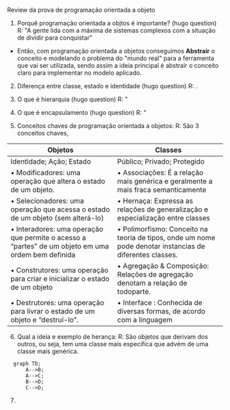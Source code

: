 Review da prova de programação orientada a objeto

1) Porquê programação orientada a objtos é importante? (hugo question)
R: "A gente lida com a máxima de sistemas complexos com a situação de dividir para conquistar"
  - Então, com programação orientada a objetos conseguimos **Abstrair** o conceito e modelando o problema do "mundo real" para a ferramenta que vai ser utilizada, sendo assim a ideia principal é abstrair o conceito claro para implementar no modelo aplicado.  

2) Diferença entre classe, estado e identidade (hugo question)
R: .

3) O que é hierarquia (hugo question)
R: " 

4) O que é encapsulamento (hugo question)
R: "

5) Conceitos chaves de programação orientada a objetos:
R: São 3 conceitos chaves, 

| Objetos | Classes |
| ------------- | ------------- |
| Identidade; Ação; Estado  | Público; Privado; Protegido  |
| • Modificadores: uma operação que altera o estado de um objeto. | • Associações: É a relação mais genérica e geralmente a mais fraca semanticamente 
• Selecionadores: uma operação que acessa o estado de um objeto (sem alterá-lo) | • Hernaça: Expressa as relações de generalização e especialização entre classes
• Interadores: uma operação que permite o acesso a “partes" de um objeto em uma ordem bem definida | • Polimorfismo: Conceito na teoria de tipos, onde um nome pode denotar instancias de diferentes classes.
• Construtores: uma operação para criar e inicializar o estado de um objeto | • Agregação & Composição: Relações de agregação denotam a relação de todoparte. 
• Destrutores: uma operação para livrar o estado de um objeto e “destruí-lo”. | • Interface : Conhecida de diversas formas, de acordo com a linguagem


6) Qual a ideia e exemplo de herança:
R: São objetos que derivam dos outros, ou seja, tem uma classe mais específica que advém de uma classe mais genérica.

```mermaid
  graph TD;
      A-->B;
      A-->C;
      B-->D;
      C-->D;
```

7)


